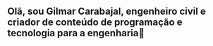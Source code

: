 ## Olã, sou Gilmar Carabajal, engenheiro civil e criador de conteúdo de programação e tecnologia para a engenharia👋

<!--
**GilmarCarabajal/GilmarCarabajal** is a ✨ _special_ ✨ repository because its `README.md` (this file) appears on your GitHub profile.

Here are some ideas to get you started:

- 🔭 Estou trabalhando como Engenheiro Civil na CORSAN ...
- 🌱 Estou cursando Análise e Desenvolvimento de Sistemas no Instituto Federal do Rio Grande do Sul - IFRS/Osório...
- 👯 Estou estudando 'HTML', 'CSS', 'JavaScript', Linguagem 'C' e Linguagem Linux ...
- 🤔 Utilizo a linguagem VBA-Visual Basic for Aplications, que é um incremento do Visual Basic da Microsoft® Office para o Excel para o desenvolvimento de sistema ...
- 💬 Ask me about ...
- 📫 How to reach me: ...
- 😄 Pronouns: ...
- ⚡ Fun fact: ...
-->
